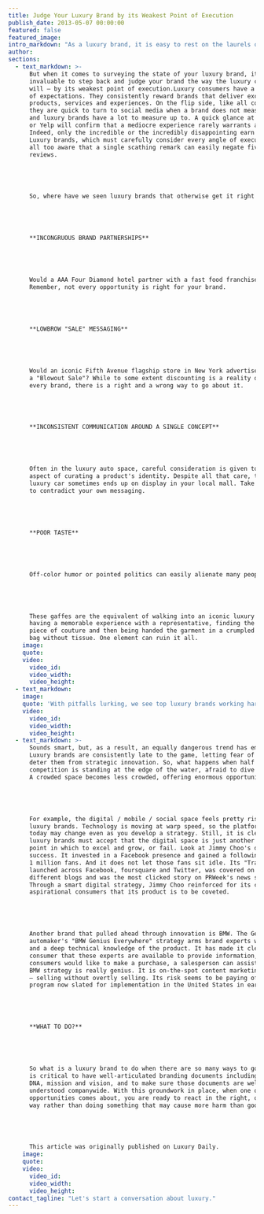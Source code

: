 ```yaml
---
title: Judge Your Luxury Brand by its Weakest Point of Execution
publish_date: 2013-05-07 00:00:00
featured: false
featured_image:
intro_markdown: "As a luxury brand, it is easy to rest on the laurels of everything you have done right. Maybe your retail strategy is exceptional, or you've launched a cutting-edge experiential Web site.​"
author:
sections:
  - text_markdown: >-
      But when it comes to surveying the state of your luxury brand, it is
      invaluable to step back and judge your brand the way the luxury consumer
      will – by its weakest point of execution.Luxury consumers have a clear set
      of expectations. They consistently reward brands that deliver exceptional
      products, services and experiences. On the flip side, like all consumers,
      they are quick to turn to social media when a brand does not measure up,
      and luxury brands have a lot to measure up to. A quick glance at Facebook
      or Yelp will confirm that a mediocre experience rarely warrants a review.
      Indeed, only the incredible or the incredibly disappointing earn mentions.
      Luxury brands, which must carefully consider every angle of execution, are
      all too aware that a single scathing remark can easily negate five rave
      reviews.





      So, where have we seen luxury brands that otherwise get it right go wrong?





      **INCONGRUOUS BRAND PARTNERSHIPS**





      Would a AAA Four Diamond hotel partner with a fast food franchise?
      Remember, not every opportunity is right for your brand.





      **LOWBROW "SALE" MESSAGING**





      Would an iconic Fifth Avenue flagship store in New York advertise
      a "Blowout Sale"? While to some extent discounting is a reality of almost
      every brand, there is a right and a wrong way to go about it.





      **INCONSISTENT COMMUNICATION AROUND A SINGLE CONCEPT**





      Often in the luxury auto space, careful consideration is given to every
      aspect of curating a product's identity. Despite all that care, that same
      luxury car sometimes ends up on display in your local mall. Take care not
      to contradict your own messaging.





      **POOR TASTE**





      Off-color humor or pointed politics can easily alienate many people.





      These gaffes are the equivalent of walking into an iconic luxury boutique,
      having a memorable experience with a representative, finding the ultimate
      piece of couture and then being handed the garment in a crumpled plastic
      bag without tissue. One element can ruin it all.​
    image:
    quote:
    video:
      video_id:
      video_width:
      video_height:
  - text_markdown:
    image:
    quote: 'With pitfalls lurking, we see top luxury brands working hard and being careful to get it right every single time.'
    video:
      video_id:
      video_width:
      video_height:
  - text_markdown: >-
      Sounds smart, but, as a result, an equally dangerous trend has emerged:
      Luxury brands are consistently late to the game, letting fear of failure
      deter them from strategic innovation. So, what happens when half of your
      competition is standing at the edge of the water, afraid to dive in?
      A crowded space becomes less crowded, offering enormous opportunity.





      For example, the digital / mobile / social space feels pretty risky to many
      luxury brands. Technology is moving at warp speed, so the platforms of
      today may change even as you develop a strategy. Still, it is clear that
      luxury brands must accept that the digital space is just another touch
      point in which to excel and grow, or fail. Look at Jimmy Choo's digital
      success. It invested in a Facebook presence and gained a following of
      1 million fans. And it does not let those fans sit idle. Its "Trainer Hunt"
      launched across Facebook, foursquare and Twitter, was covered on 250
      different blogs and was the most clicked story on PRWeek's news site.
      Through a smart digital strategy, Jimmy Choo reinforced for its current and
      aspirational consumers that its product is to be coveted.





      Another brand that pulled ahead through innovation is BMW. The German
      automaker's "BMW Genius Everywhere" strategy arms brand experts with iPads
      and a deep technical knowledge of the product. It has made it clear to the
      consumer that these experts are available to provide information, and if
      consumers would like to make a purchase, a salesperson can assist them. The
      BMW strategy is really genius. It is on-the-spot content marketing
      – selling without overtly selling. Its risk seems to be paying off with the
      program now slated for implementation in the United States in early 2014.





      **WHAT TO DO?**





      So what is a luxury brand to do when there are so many ways to go wrong? It
      is critical to have well-articulated branding documents including brand
      DNA, mission and vision, and to make sure those documents are well
      understood companywide. With this groundwork in place, when one of these
      opportunities comes about, you are ready to react in the right, on-brand
      way rather than doing something that may cause more harm than good.





      This article was originally published on Luxury Daily.​
    image:
    quote:
    video:
      video_id:
      video_width:
      video_height:
contact_tagline: "Let's start a conversation about luxury."
---
```



